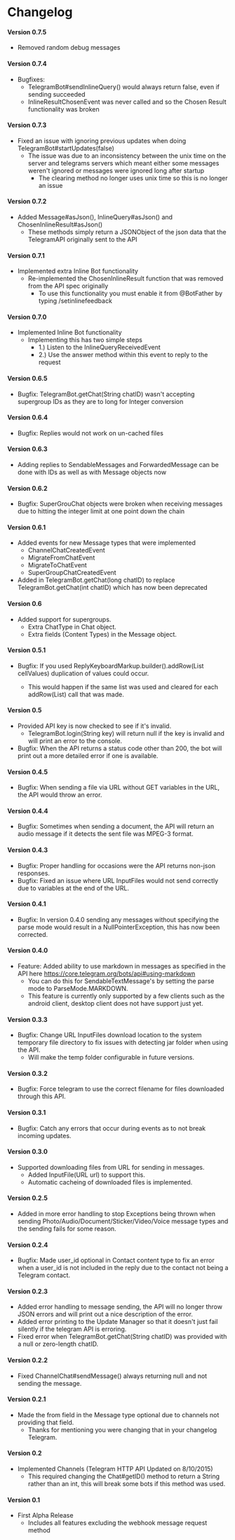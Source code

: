 # Changelog
#### Version 0.7.5
* Removed random debug messages

#### Version 0.7.4
* Bugfixes:
  * TelegramBot#sendInlineQuery() would always return false, even if sending succeeded
  * InlineResultChosenEvent was never called and so the Chosen Result functionality was broken

#### Version 0.7.3
* Fixed an issue with ignoring previous updates when doing TelegramBot#startUpdates(false)
  * The issue was due to an inconsistency between the unix time on the server and telegrams servers which meant either some messages weren't ignored or messages were ignored long after startup
    * The clearing method no longer uses unix time so this is no longer an issue
    
#### Version 0.7.2
* Added Message#asJson(), InlineQuery#asJson() and ChosenInlineResult#asJson()
  * These methods simply return a JSONObject of the json data that the TelegramAPI originally sent to the API

#### Version 0.7.1
* Implemented extra Inline Bot functionality
  * Re-implemented the ChosenInlineResult function that was removed from the API spec originally
    * To use this functionality you must enable it from @BotFather by typing /setinlinefeedback

#### Version 0.7.0
* Implemented Inline Bot functionality
  * Implementing this has two simple steps
    * 1.) Listen to the InlineQueryReceivedEvent
    * 2.) Use the answer method within this event to reply to the request

#### Version 0.6.5
* Bugfix: TelegramBot.getChat(String chatID) wasn't accepting supergroup IDs as they are to long for Integer conversion

#### Version 0.6.4
* Bugfix: Replies would not work on un-cached files

#### Version 0.6.3
* Adding replies to SendableMessages and ForwardedMessage can be done with IDs as well as with Message objects now

#### Version 0.6.2
* Bugfix: SuperGrouChat objects were broken when receiving messages due to hitting the integer limit at one point down the chain

#### Version 0.6.1
* Added events for new Message types that were implemented
  * ChannelChatCreatedEvent
  * MigrateFromChatEvent
  * MigrateToChatEvent
  * SuperGroupChatCreatedEvent
* Added in TelegramBot.getChat(long chatID) to replace TelegramBot.getChat(int chatID) which has now been deprecated

#### Version 0.6
* Added support for supergroups.
  * Extra ChatType in Chat object.
  * Extra fields (Content Types) in the Message object.
  
#### Version 0.5.1
* Bugfix: If you used ReplyKeyboardMarkup.builder().addRow(List<String> cellValues) duplication of values could occur.
  * This would happen if the same list was used and cleared for each addRow(List<String>) call that was made.
  
#### Version 0.5
* Provided API key is now checked to see if it's invalid.
  * TelegramBot.login(String key) will return null if the key is invalid and will print an error to the console.
* Bugfix: When the API returns a status code other than 200, the bot will print out a more detailed error if one is available.

#### Version 0.4.5
* Bugfix: When sending a file via URL without GET variables in the URL, the API would throw an error.

#### Version 0.4.4
* Bugfix: Sometimes when sending a document, the API will return an audio message if it detects the sent file was MPEG-3 format.

#### Version 0.4.3
* Bugfix: Proper handling for occasions were the API returns non-json responses.
* Bugfix: Fixed an issue where URL InputFiles would not send correctly due to variables at the end of the URL.

#### Version 0.4.1
* Bugfix: In version 0.4.0 sending any messages without specifying the parse mode would result in a NullPointerException, this has now been corrected.

#### Version 0.4.0
* Feature: Added ability to use markdown in messages as specified in the API here https://core.telegram.org/bots/api#using-markdown
  * You can do this for SendableTextMessage's by setting the parse mode to ParseMode.MARKDOWN.
  * This feature is currently only supported by a few clients such as the android client, desktop client does not have support just yet.

#### Version 0.3.3
* Bugfix: Change URL InputFiles download location to the system temporary file directory to fix issues with detecting jar folder when using the API.
  * Will make the temp folder configurable in future versions.

#### Version 0.3.2
* Bugfix: Force telegram to use the correct filename for files downloaded through this API.

#### Version 0.3.1
* Bugfix: Catch any errors that occur during events as to not break incoming updates.

#### Version 0.3.0
* Supported downloading files from URL for sending in messages.
  * Added InputFile(URL url) to support this.
  * Automatic cacheing of downloaded files is implemented.
#### Version 0.2.5
* Added in more error handling to stop Exceptions being thrown when sending Photo/Audio/Document/Sticker/Video/Voice message types and the sending fails for some reason.

#### Version 0.2.4
* Bugfix: Made user_id optional in Contact content type to fix an error when a user_id is not included in the reply due to the contact not being a Telegram contact.

#### Version 0.2.3
* Added error handling to message sending, the API will no longer throw JSON errors and will print out a nice description of the error.
* Added error printing to the Update Manager so that it doesn't just fail silently if the telegram API is erroring.
* Fixed error when TelegramBot.getChat(String chatID) was provided with a null or zero-length chatID.

#### Version 0.2.2
* Fixed ChannelChat#sendMessage() always returning null and not sending the message.

#### Version 0.2.1
* Made the from field in the Message type optional due to channels not providing that field.
  * Thanks for mentioning you were changing that in your changelog Telegram.

#### Version 0.2
* Implemented Channels (Telegram HTTP API Updated on 8/10/2015)
  * This required changing the Chat#getID() method to return a String rather than an int, this will break some bots if this method was used.

#### Version 0.1
* First Alpha Release
  * Includes all features excluding the webhook message request method
